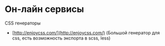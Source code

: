 # Он-лайн сервисы

CSS генераторы 

- [http://enjoycss.com/](http://enjoycss.com/) (Большой генератор для css, есть возможность экспорта в scss, less)